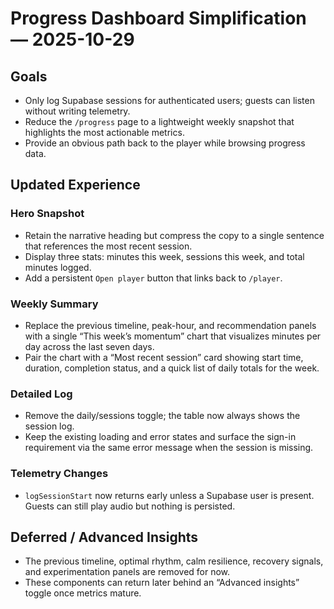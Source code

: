 # Progress Dashboard Simplification — 2025-10-29

## Goals
- Only log Supabase sessions for authenticated users; guests can listen without writing telemetry.
- Reduce the `/progress` page to a lightweight weekly snapshot that highlights the most actionable metrics.
- Provide an obvious path back to the player while browsing progress data.

## Updated Experience

### Hero Snapshot
- Retain the narrative heading but compress the copy to a single sentence that references the most recent session.
- Display three stats: minutes this week, sessions this week, and total minutes logged.
- Add a persistent `Open player` button that links back to `/player`.

### Weekly Summary
- Replace the previous timeline, peak-hour, and recommendation panels with a single “This week’s momentum” chart that visualizes minutes per day across the last seven days.
- Pair the chart with a “Most recent session” card showing start time, duration, completion status, and a quick list of daily totals for the week.

### Detailed Log
- Remove the daily/sessions toggle; the table now always shows the session log.
- Keep the existing loading and error states and surface the sign-in requirement via the same error message when the session is missing.

### Telemetry Changes
- `logSessionStart` now returns early unless a Supabase user is present. Guests can still play audio but nothing is persisted.

## Deferred / Advanced Insights
- The previous timeline, optimal rhythm, calm resilience, recovery signals, and experimentation panels are removed for now.
- These components can return later behind an “Advanced insights” toggle once metrics mature.
